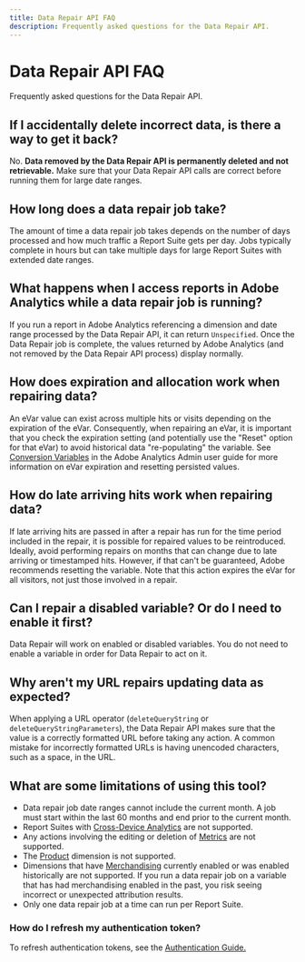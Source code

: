 ```yaml
---
title: Data Repair API FAQ
description: Frequently asked questions for the Data Repair API.
---
```


# Data Repair API FAQ

Frequently asked questions for the Data Repair API.

## If I accidentally delete incorrect data, is there a way to get it back?

No. **Data removed by the Data Repair API is permanently deleted and not retrievable.** Make sure that your Data Repair API calls are correct before running them for large date ranges.

## How long does a data repair job take?

The amount of time a data repair job takes depends on the number of days processed and how much traffic a Report Suite gets per day. Jobs typically complete in hours but can take multiple days for large Report Suites with extended date ranges.

## What happens when I access reports in Adobe Analytics while a data repair job is running?

If you run a report in Adobe Analytics referencing a dimension and date range processed by the Data Repair API, it can return `Unspecified`. Once the Data Repair job is complete, the values returned by Adobe Analytics (and not removed by the Data Repair API process) display normally.

## How does expiration and allocation work when repairing data?

An eVar value can exist across multiple hits or visits depending on the expiration of the eVar.  Consequently, when repairing an eVar, it is important that you check the expiration setting (and potentially use the "Reset" option for that eVar) to avoid historical data "re-populating" the variable. See [Conversion Variables](https://docs.adobe.com/content/help/en/analytics/admin/admin-tools/conversion-variables/conversion-var-admin.html) in the Adobe Analytics Admin user guide for more information on eVar expiration and resetting persisted values.

## How do late arriving hits work when repairing data?

If late arriving hits are passed in after a repair has run for the time period included in the repair, it is possible for repaired values to be reintroduced.  Ideally, avoid performing repairs on months that can change due to late arriving or timestamped hits.  However, if that can't be guaranteed, Adobe recommends resetting the variable. Note that this action expires the eVar for all visitors, not just those involved in a repair.

## Can I repair a disabled variable?  Or do I need to enable it first?

Data Repair will work on enabled or disabled variables.  You do not need to enable a variable in order for Data Repair to act on it.

## Why aren't my URL repairs updating data as expected?

When applying a URL operator (`deleteQueryString` or `deleteQueryStringParameters`), the Data Repair API makes sure that the value is a correctly formatted URL before taking any action. A common mistake for incorrectly formatted URLs is having unencoded characters, such as a space, in the URL.

## What are some limitations of using this tool?

* Data repair job date ranges cannot include the current month. A job must start within the last 60 months and end prior to the current month.
* Report Suites with [Cross-Device Analytics](https://experienceleague.adobe.com/docs/analytics/components/cda/overview.html) are not supported.
* Any actions involving the editing or deletion of [Metrics](https://experienceleague.adobe.com/docs/analytics/components/dimensions/entry-dimensions.html) are not supported.
* The [Product](https://experienceleague.adobe.com/docs/analytics/components/dimensions/product.html) dimension is not supported.
* Dimensions that have [Merchandising](https://experienceleague.adobe.com/docs/analytics/components/dimensions/evar-merchandising.html) currently enabled or was enabled historically are not supported. If you run a data repair job on a variable that has had merchandising enabled in the past, you risk seeing incorrect or unexpected attribution results.
* Only one data repair job at a time can run per Report Suite.


### How do I refresh my authentication token? 

To refresh authentication tokens, see the [Authentication Guide.](https://developer.adobe.com/developer-console/docs/guides/authentication/UserAuthentication/IMS/#refreshing-access-tokens)
